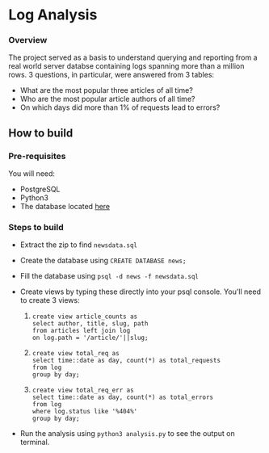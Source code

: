 # Log Analysis

### Overview
The project served as a basis to understand querying and reporting from a real world server databse containing logs spanning more than a million rows. 3 questions, in particular, were answered from 3 tables:
- What are the most popular three articles of all time?
- Who are the most popular article authors of all time?
- On which days did more than 1% of requests lead to errors?

## How to build
### Pre-requisites
You will need:
- PostgreSQL
- Python3
- The database located [here](https://d17h27t6h515a5.cloudfront.net/topher/2016/August/57b5f748_newsdata/newsdata.zip)

### Steps to build
- Extract the zip to find `newsdata.sql`
- Create the database using `CREATE DATABASE news;`
- Fill the database using `psql -d news -f newsdata.sql`
- Create views by typing these directly into your psql console. You'll need to create 3 views:

  1.  ```
      create view article_counts as 
      select author, title, slug, path 
      from articles left join log 
      on log.path = '/article/'||slug;
      ```
      
  2. ```
     create view total_req as
     select time::date as day, count(*) as total_requests
     from log
     group by day;
     ```
  3. ```
     create view total_req_err as
     select time::date as day, count(*) as total_errors
     from log
     where log.status like '%404%'
     group by day;
     ```
 - Run the analysis using `python3 analysis.py` to see the output on terminal.

